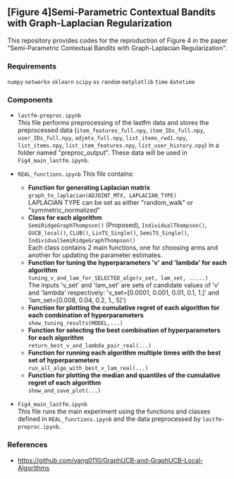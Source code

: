 ## [Figure 4]Semi-Parametric Contextual Bandits with Graph-Laplacian Regularization

This repository provides codes for the reproduction of Figure 4 in the paper "Semi-Parametric Contextual Bandits with
Graph-Laplacian Regularization".

### Requirements

`numpy`
`networkx`
`sklearn`
`scipy`
`os`
`random`
`matplotlib`
`time`
`datetime`

### Components

* `lastfm-preproc.ipynb`   
This file performs preprocessing of the lastfm data and stores the preprocessed data (`item_features_full.npy`, `item_IDs_full.npy`, `user_IDs_full.npy`, `adjmtx_full.npy`, `list_items_rwd1.npy`, `list_items.npy`, `list_item_features.npy`, `list_user_history.npy`) in a folder named "preproc_output". These data will be used in `Fig4_main_lastfm.ipynb`.

* `REAL_functions.ipynb` This file contains:
 
     * **Function for generating Laplacian matrix**   
     `graph_to_laplacian(ADJOINT_MTX, LAPLACIAN_TYPE)`    
     LAPLACIAN TYPE can be set as either "random_walk" or "symmetric_normalized"
     * **Class for each algorithm**  
     `SemiRidgeGraphThompson()` (Proposed), `IndividualThompson()`, `GUCB_local()`, `CLUB()`, `LinTS_Single()`, `SemiTS_Single()`, `IndividualSemiRidgeGraphThompson()`    
     Each class contains 2 main functions, one for choosing arms and another for updating the parameter estimates.  
     * **Function for tuning the hyperparameters 'v' and 'lambda' for each algorithm**  
     `tuning_v_and_lam_for_SELECTED_algo(v_set, lam_set, .....)`   
     The inputs 'v_set' and 'lam_set' are sets of candidate values of 'v' and 'lambda' respectively: 'v_set=[0.0001, 0.001, 0.01, 0.1, 1.]' and 'lam_set=[0.008, 0.04, 0.2, 1., 5]')  
     * **Function for plotting the cumulative regret of each algorithm for each combination of hyperparameters**  
     `show_tuning_results(MODEL,...)` 
     * **Function for selecting the best combination of hyperparameters for each algorithm**  
     `return_best_v_and_lambda_pair_real(...)`  
     * **Function for running each algorithm multiple times with the best set of hyperparameters**  
     `run_all_algo_with_best_v_lam_real(...)`   
     * **Function for plotting the median and quantiles of the cumulative regret of each algorithm**  
     `show_and_save_plot(...)`  
     

* `Fig4_main_lastfm.ipynb`  
This file runs the main experiment using the functions and classes defined in `REAL_functions.ipynb` and the data preprocessed by `lastfm-preproc.ipynb`. 


### References

* https://github.com/yang0110/GraphUCB-and-GraphUCB-Local-Algorithms

